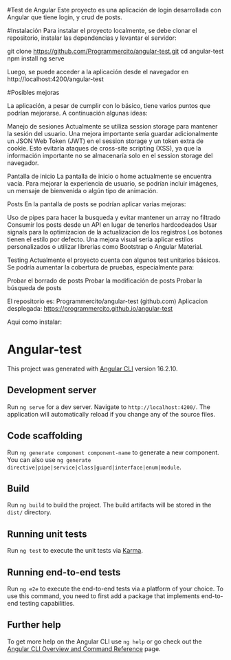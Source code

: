 #Test de Angular
Este proyecto es una aplicación de login desarrollada con Angular que tiene login, y crud de posts.

#Instalación
Para instalar el proyecto localmente, se debe clonar el repositorio, instalar las dependencias y levantar el servidor:

git clone https://github.com/Programmercito/angular-test.git
cd angular-test  
npm install
ng serve

Luego, se puede acceder a la aplicación desde el navegador en http://localhost:4200/angular-test

#Posibles mejoras

La aplicación, a pesar de cumplir con lo básico, tiene varios puntos que podrían mejorarse. A continuación algunas ideas:

Manejo de sesiones
Actualmente se utiliza session storage para mantener la sesión del usuario. Una mejora importante sería guardar adicionalmente un JSON Web Token (JWT) en el session storage y un token extra de cookie. Esto evitaría ataques de cross-site scripting (XSS), ya que la información importante no se almacenaría solo en el session storage del navegador.

Pantalla de inicio
La pantalla de inicio o home actualmente se encuentra vacía. Para mejorar la experiencia de usuario, se podrían incluir imágenes, un mensaje de bienvenida o algún tipo de animación.

Posts
En la pantalla de posts se podrían aplicar varias mejoras:

Uso de pipes para hacer la busqueda y evitar mantener un array no filtrado
Consumir los posts desde un API en lugar de tenerlos hardcodeados
Usar signals para la optimizacion de la actualizacion de los registros
Los botones tienen el estilo por defecto. Una mejora visual sería aplicar estilos personalizados o utilizar librerías como Bootstrap o Angular Material.

Testing
Actualmente el proyecto cuenta con algunos test unitarios básicos. Se podría aumentar la cobertura de pruebas, especialmente para:

Probar el borrado de posts
Probar la modificación de posts
Probar la búsqueda de posts

El repositorio es: Programmercito/angular-test (github.com)
Aplicacion desplegada: https://programmercito.github.io/angular-test 

Aqui como instalar:

# Angular-test

This project was generated with [Angular CLI](https://github.com/angular/angular-cli) version 16.2.10.

## Development server

Run `ng serve` for a dev server. Navigate to `http://localhost:4200/`. The application will automatically reload if you change any of the source files.

## Code scaffolding

Run `ng generate component component-name` to generate a new component. You can also use `ng generate directive|pipe|service|class|guard|interface|enum|module`.

## Build

Run `ng build` to build the project. The build artifacts will be stored in the `dist/` directory.

## Running unit tests

Run `ng test` to execute the unit tests via [Karma](https://karma-runner.github.io).

## Running end-to-end tests

Run `ng e2e` to execute the end-to-end tests via a platform of your choice. To use this command, you need to first add a package that implements end-to-end testing capabilities.

## Further help

To get more help on the Angular CLI use `ng help` or go check out the [Angular CLI Overview and Command Reference](https://angular.io/cli) page.

